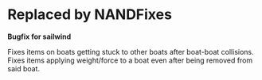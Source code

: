 # Replaced by NANDFixes
**Bugfix for sailwind**

Fixes items on boats getting stuck to other boats after boat-boat collisions.
Fixes items applying weight/force to a boat even after being removed from said boat.
